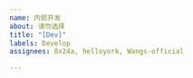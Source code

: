```yaml
---
name: 内部开发
about: 请勿选择
title: "[Dev]"
labels: Develop
assignees: 0x24a, helloyork, Wangs-official

---
```



